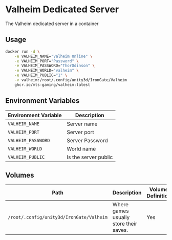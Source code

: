 # Valheim Dedicated Server
The Valheim dedicated server in a container

## Usage

```bash
docker run -d \
    -e VALHEIM_NAME="Valheim Online" \
    -e VALHEIM_PORT="Password" \
    -e VALHEIM_PASSWORD="ThorOdinson" \
    -e VALHEIM_WORLD="valheim" \
    -e VALHEIM_PUBLIC="1" \
    -v valheim:/root/.config/unity3d/IronGate/Valheim
    ghcr.io/mts-gaming/valheim:latest
```

## Environment Variables

| Environment Variable | Description          |
|----------------------|----------------------|
| `VALHEIM_NAME`       | Server name          |
| `VALHEIM_PORT`       | Server port          |
| `VALHEIM_PASSWORD`   | Server Password      |
| `VALHEIM_WORLD`      | World name           |
| `VALHEIM_PUBLIC`     | Is the server public |

## Volumes

| Path                                     | Description                                                                         | Volume Definition |
|------------------------------------------|-------------------------------------------------------------------------------------|-------------------|
| `/root/.config/unity3d/IronGate/Valheim` | Where games usually store their saves.                                              | Yes               |
